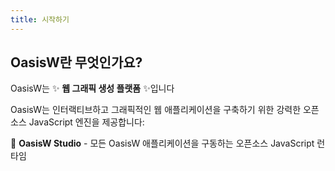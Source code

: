 ```yaml
---
title: 시작하기
---
```


## OasisW란 무엇인가요?

OasisW는 ✨ **웹 그래픽 생성 플랫폼** ✨입니다

OasisW는 인터랙티브하고 그래픽적인 웹 애플리케이션을 구축하기 위한 강력한 오픈소스 JavaScript 엔진을 제공합니다:

🦾 **OasisW Studio** - 모든 OasisW 애플리케이션을 구동하는 오픈소스 JavaScript 런타임

<!-- ## OasisW Studio로 시작하기

OasisW Studio는 3D 웹 애플리케이션에 대한 최대한의 제어를 원하는 개발자에게 완벽합니다.

**최적의 대상:** 숙련된 프로그래머, 성능이 중요한 애플리케이션, 커스텀 워크플로우  
**다음과 같은 경우 선택하세요:** 최대한의 제어를 원하거나, 특정 아키텍처 요구사항이 있거나, 복잡한 시스템을 구축하는 경우 -->

<!-- 질문이 있으시면 [Discord](https://discord.gg/RSaMRzg)에서 채팅해 주세요. -->
